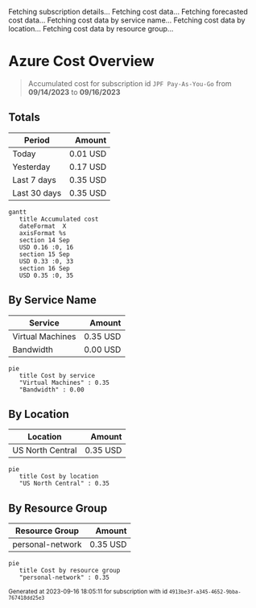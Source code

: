 Fetching subscription details...
Fetching cost data...
Fetching forecasted cost data...
Fetching cost data by service name...
Fetching cost data by location...
Fetching cost data by resource group...
# Azure Cost Overview

> Accumulated cost for subscription id `JPF Pay-As-You-Go` from **09/14/2023** to **09/16/2023**

## Totals

|Period|Amount|
|---|---:|
|Today|0.01 USD|
|Yesterday|0.17 USD|
|Last 7 days|0.35 USD|
|Last 30 days|0.35 USD|

```mermaid
gantt
   title Accumulated cost
   dateFormat  X
   axisFormat %s
   section 14 Sep
   USD 0.16 :0, 16
   section 15 Sep
   USD 0.33 :0, 33
   section 16 Sep
   USD 0.35 :0, 35
```

## By Service Name

|Service|Amount|
|---|---:|
|Virtual Machines|0.35 USD|
|Bandwidth|0.00 USD|

```mermaid
pie
   title Cost by service
   "Virtual Machines" : 0.35
   "Bandwidth" : 0.00
```

## By Location

|Location|Amount|
|---|---:|
|US North Central|0.35 USD|

```mermaid
pie
   title Cost by location
   "US North Central" : 0.35
```

## By Resource Group

|Resource Group|Amount|
|---|---:|
|personal-network|0.35 USD|

```mermaid
pie
   title Cost by resource group
   "personal-network" : 0.35
```

<sup>Generated at 2023-09-16 18:05:11 for subscription with id `4913be3f-a345-4652-9bba-767418dd25e3`</sup>
